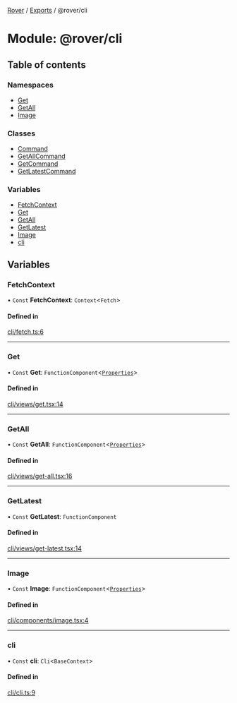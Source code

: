 [Rover](../README.md) / [Exports](../modules.md) / @rover/cli

# Module: @rover/cli

## Table of contents

### Namespaces

- [Get](_rover_cli.Get.md)
- [GetAll](_rover_cli.GetAll.md)
- [Image](_rover_cli.Image.md)

### Classes

- [Command](../classes/_rover_cli.Command.md)
- [GetAllCommand](../classes/_rover_cli.GetAllCommand.md)
- [GetCommand](../classes/_rover_cli.GetCommand.md)
- [GetLatestCommand](../classes/_rover_cli.GetLatestCommand.md)

### Variables

- [FetchContext](_rover_cli.md#fetchcontext)
- [Get](_rover_cli.md#get)
- [GetAll](_rover_cli.md#getall)
- [GetLatest](_rover_cli.md#getlatest)
- [Image](_rover_cli.md#image)
- [cli](_rover_cli.md#cli)

## Variables

### FetchContext

• `Const` **FetchContext**: `Context`<`Fetch`\>

#### Defined in

[cli/fetch.ts:6](https://github.com/kasperisager/rover/blob/09d897c/cli/fetch.ts#L6)

---

### Get

• `Const` **Get**: `FunctionComponent`<[`Properties`](../interfaces/_rover_cli.Get.Properties.md)\>

#### Defined in

[cli/views/get.tsx:14](https://github.com/kasperisager/rover/blob/09d897c/cli/views/get.tsx#L14)

---

### GetAll

• `Const` **GetAll**: `FunctionComponent`<[`Properties`](../interfaces/_rover_cli.GetAll.Properties.md)\>

#### Defined in

[cli/views/get-all.tsx:16](https://github.com/kasperisager/rover/blob/09d897c/cli/views/get-all.tsx#L16)

---

### GetLatest

• `Const` **GetLatest**: `FunctionComponent`

#### Defined in

[cli/views/get-latest.tsx:14](https://github.com/kasperisager/rover/blob/09d897c/cli/views/get-latest.tsx#L14)

---

### Image

• `Const` **Image**: `FunctionComponent`<[`Properties`](../interfaces/_rover_cli.Image.Properties.md)\>

#### Defined in

[cli/components/image.tsx:4](https://github.com/kasperisager/rover/blob/09d897c/cli/components/image.tsx#L4)

---

### cli

• `Const` **cli**: `Cli`<`BaseContext`\>

#### Defined in

[cli/cli.ts:9](https://github.com/kasperisager/rover/blob/09d897c/cli/cli.ts#L9)

